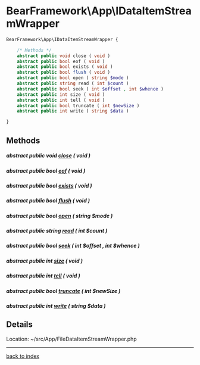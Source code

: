 # BearFramework\App\IDataItemStreamWrapper

```php
BearFramework\App\IDataItemStreamWrapper {

	/* Methods */
	abstract public void close ( void )
	abstract public bool eof ( void )
	abstract public bool exists ( void )
	abstract public bool flush ( void )
	abstract public bool open ( string $mode )
	abstract public string read ( int $count )
	abstract public bool seek ( int $offset , int $whence )
	abstract public int size ( void )
	abstract public int tell ( void )
	abstract public bool truncate ( int $newSize )
	abstract public int write ( string $data )

}
```

## Methods

##### abstract public void [close](bearframework.app.idataitemstreamwrapper.close.method.md) ( void )

##### abstract public bool [eof](bearframework.app.idataitemstreamwrapper.eof.method.md) ( void )

##### abstract public bool [exists](bearframework.app.idataitemstreamwrapper.exists.method.md) ( void )

##### abstract public bool [flush](bearframework.app.idataitemstreamwrapper.flush.method.md) ( void )

##### abstract public bool [open](bearframework.app.idataitemstreamwrapper.open.method.md) ( string $mode )

##### abstract public string [read](bearframework.app.idataitemstreamwrapper.read.method.md) ( int $count )

##### abstract public bool [seek](bearframework.app.idataitemstreamwrapper.seek.method.md) ( int $offset , int $whence )

##### abstract public int [size](bearframework.app.idataitemstreamwrapper.size.method.md) ( void )

##### abstract public int [tell](bearframework.app.idataitemstreamwrapper.tell.method.md) ( void )

##### abstract public bool [truncate](bearframework.app.idataitemstreamwrapper.truncate.method.md) ( int $newSize )

##### abstract public int [write](bearframework.app.idataitemstreamwrapper.write.method.md) ( string $data )

## Details

Location: ~/src/App/FileDataItemStreamWrapper.php

---

[back to index](index.md)

